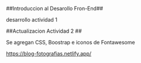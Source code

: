 ##Introduccion al Desarollo Fron-End##

desarrollo actividad 1

##Actualizacion Actividad 2 ##

Se agregan CSS, Boostrap e iconos de Fontawesome 

https://blog-fotografias.netlify.app/
